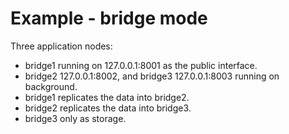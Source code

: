 Example - bridge mode
=====================

Three application nodes:

* bridge1 running on 127.0.0.1:8001 as the public interface.
* bridge2 127.0.0.1:8002, and bridge3 127.0.0.1:8003 running on background.
* bridge1 replicates the data into bridge2.
* bridge2 replicates the data into bridge3.
* bridge3 only as storage.